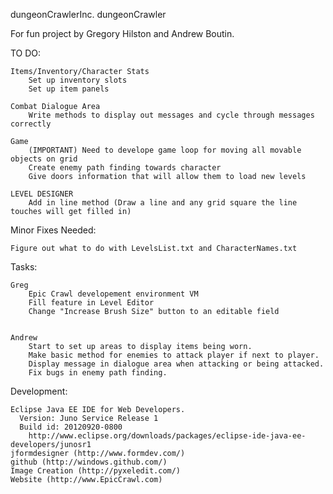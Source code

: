dungeonCrawlerInc.
dungeonCrawler

For fun project by Gregory Hilston and Andrew Boutin. 

TO DO:
    
    Items/Inventory/Character Stats
        Set up inventory slots
        Set up item panels
       
    Combat Dialogue Area
        Write methods to display out messages and cycle through messages correctly
    
    Game
        (IMPORTANT) Need to develope game loop for moving all movable objects on grid
        Create enemy path finding towards character
        Give doors information that will allow them to load new levels
    
    LEVEL DESIGNER
        Add in line method (Draw a line and any grid square the line touches will get filled in)
    
Minor Fixes Needed:


    Figure out what to do with LevelsList.txt and CharacterNames.txt

Tasks:
    
    Greg
        Epic Crawl developement environment VM
        Fill feature in Level Editor
        Change "Increase Brush Size" button to an editable field


    Andrew
        Start to set up areas to display items being worn.
        Make basic method for enemies to attack player if next to player.
        Display message in dialogue area when attacking or being attacked.
        Fix bugs in enemy path finding.

Development:
  
    Eclipse Java EE IDE for Web Developers.
      Version: Juno Service Release 1
      Build id: 20120920-0800
        http://www.eclipse.org/downloads/packages/eclipse-ide-java-ee-developers/junosr1
    jformdesigner (http://www.formdev.com/)
    github (http://windows.github.com/)
    Image Creation (http://pyxeledit.com/)
    Website (http://www.EpicCrawl.com)

